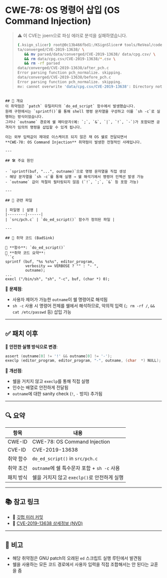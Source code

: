 # CWE-78: OS 명령어 삽입 (OS Command Injection)

> ⚠️ 이 CVE는 joern으로 파싱 에러로 분석을 실패하였습니다.
> ```bash
>(.ksign_slicer) root@0c13b466fbd1:/KSignSlicer# tools/ReVeal/code-slicer/joern/>joern-parse da
>ta/converged/CVE-2019-13638/ \
>    && mv parsed/data/converged/CVE-2019-13638/ data/cpg.csv/ \
>    && rm data/cpg.csv/CVE-2019-13638/*.csv \
>    && rm -rf parsed
>data/converged/CVE-2019-13638/after_pch.c
>Error parsing function pch_normalize. skipping.
>data/converged/CVE-2019-13638/before_pch.c
>Error parsing function pch_normalize. skipping.
>mv: cannot overwrite 'data/cpg.csv/CVE-2019-13638': Directory not empty
```

## 📌 개요  
이 취약점은 `patch` 유틸리티의 `do_ed_script` 함수에서 발생했습니다.  
원래 구현에서는 `sprintf()`를 통해 shell 명령 문자열을 구성하고 이를 `sh -c`로 실행하는 방식이었습니다.  
그러나 `outname` 경로에 쉘 메타문자(예: `;`, `&`, `|`, `!`, `-`)가 포함되면 공격자가 임의의 명령을 삽입할 수 있게 됩니다.

이는 외부 입력값이 제대로 이스케이프 되지 않은 채 OS 쉘로 전달되면서  
**CWE-78: OS Command Injection** 취약점이 발생한 전형적인 사례입니다.

---

## 🛠 주요 원인

- `sprintf(buf, "...", outname)`으로 명령 문자열을 직접 생성
- 해당 문자열을 `sh -c`를 통해 실행 → 쉘 해석기에서 명령어 인젝션 발생 가능
- `outname` 값이 적절히 필터링되지 않음 (`!`, `;`, `&` 등 포함 가능)

---

## 📂 관련 파일

| 파일명 | 설명 |
|--------|------|
| `src/pch.c` | `do_ed_script()` 함수가 정의된 파일 |

---

## 🚨 취약 코드 (BadSink)

📌 **함수**: `do_ed_script()`  
📌 **취약 코드 요약**:
```c
sprintf (buf, "%s %s%s", editor_program,
         verbosity == VERBOSE ? "" : "- ",
         outname);
...
execl ("/bin/sh", "sh", "-c", buf, (char *) 0);
```

📌 **문제점**:
- 사용자 제어가 가능한 `outname`이 쉘 명령어로 해석됨
- `sh -c` 사용 시 명령어 전체를 쉘에서 해석하므로,
  악의적 입력 (`; rm -rf /`, `&& cat /etc/passwd` 등) 삽입 가능

---

## ✅ 패치 이후

📌 **안전한 실행 방식으로 변경**:
```c
assert (outname[0] != '!' && outname[0] != '-');
execlp (editor_program, editor_program, "-", outname, (char  *) NULL);
```

📌 **개선점**:
- 쉘을 거치지 않고 `execlp`를 통해 직접 실행
- 인수는 배열로 안전하게 전달됨
- `outname`에 대한 sanity check (`!`, `-` 방지) 추가됨

---

## 🔍 요약

| 항목 | 내용 |
|------|------|
| CWE-ID | CWE-78: OS Command Injection |
| CVE-ID | CVE-2019-13638 |
| 취약 함수 | `do_ed_script()` in `src/pch.c` |
| 취약 조건 | `outname`에 쉘 특수문자 포함 + `sh -c` 사용 |
| 패치 방식 | 쉘을 거치지 않고 `execlp()`로 안전하게 실행 |

---

## 📚 참고 링크

- 🔗 [깃헙 미러 커밋](https://github.com/mirror/patch/commit/3fcd042d26d70856e826a42b5f93dc4854d80bf0?diff=split#diff-51dc8c6b2e604ed6e828131231c43353ea81b6dfba88826a55d53507431997fdR2441)
- 📖 [CVE-2019-13638 상세정보 (NVD)](https://nvd.nist.gov/vuln/detail/CVE-2019-13638)

---

## 📌 비고

- 해당 취약점은 GNU patch의 오래된 `ed` 스크립트 실행 루틴에서 발견됨
- 쉘을 사용하는 모든 코드 경로에서 사용자 입력을 직접 조합해서는 안 된다는 교훈을 줌